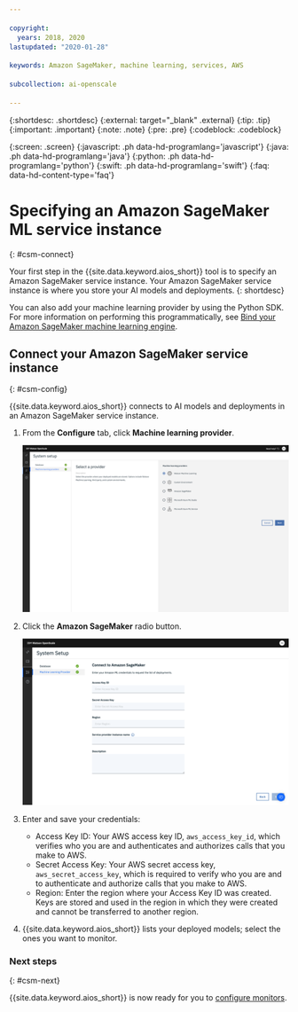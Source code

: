 ```yaml
---

copyright:
  years: 2018, 2020
lastupdated: "2020-01-28"

keywords: Amazon SageMaker, machine learning, services, AWS

subcollection: ai-openscale

---
```


{:shortdesc: .shortdesc}
{:external: target="_blank" .external}
{:tip: .tip}
{:important: .important}
{:note: .note}
{:pre: .pre}
{:codeblock: .codeblock}

{:screen: .screen}
{:javascript: .ph data-hd-programlang='javascript'}
{:java: .ph data-hd-programlang='java'}
{:python: .ph data-hd-programlang='python'}
{:swift: .ph data-hd-programlang='swift'}
{:faq: data-hd-content-type='faq'}

# Specifying an Amazon SageMaker ML service instance
{: #csm-connect}

Your first step in the {{site.data.keyword.aios_short}} tool is to specify an Amazon SageMaker service instance. Your Amazon SageMaker service instance is where you store your AI models and deployments.
{: shortdesc}

You can also add your machine learning provider by using the Python SDK. For more information on performing this programmatically, see [Bind your Amazon SageMaker machine learning engine](/docs/services/ai-openscale?topic=ai-openscale-cml-connect#cml-smbind).

## Connect your Amazon SageMaker service instance
{: #csm-config}

{{site.data.keyword.aios_short}} connects to AI models and deployments in an Amazon SageMaker service instance.

1.  From the **Configure** tab, click **Machine learning provider**.

    ![the select your machine learning service provider screen is shown with tiles for the supported machine learning engines](images/wos-machine-learning-providers-selection.png)

1.  Click the **Amazon SageMaker** radio button.

    ![Enter Amazon SageMaker service credentials](images/wos-connect-sage-cred.png)

1.  Enter and save your credentials:

    - Access Key ID: Your AWS access key ID, `aws_access_key_id`, which verifies who you are and authenticates and authorizes calls that you make to AWS.
    - Secret Access Key: Your AWS secret access key, `aws_secret_access_key`, which is required to verify who you are and to authenticate and authorize calls that you make to AWS.
    - Region: Enter the region where your Access Key ID was created. Keys are stored and used in the region in which they were created and cannot be transferred to another region. 

1.  {{site.data.keyword.aios_short}} lists your deployed models; select the ones you want to monitor.

### Next steps
{: #csm-next}

{{site.data.keyword.aios_short}} is now ready for you to [configure monitors](/docs/services/ai-openscale?topic=ai-openscale-mo-config).
